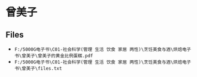 # 曾美子

## Files

- `F:/5000G电子书\C01-社会科学(管理 生活 饮食 家居 两性)\烹饪美食与酒\烘焙电子书\曾美子\曾美子的黄金比例蛋糕.pdf`
- `F:/5000G电子书\C01-社会科学(管理 生活 饮食 家居 两性)\烹饪美食与酒\烘焙电子书\曾美子\files.txt`
